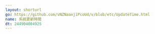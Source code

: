 ```yaml
---
layout: shorturl
go: https://github.com/vNZNaaxjiPcoUd/v/blob/etc/UpdateTime.html
name: 系統更新時間
dt: 244904004925
---
```

